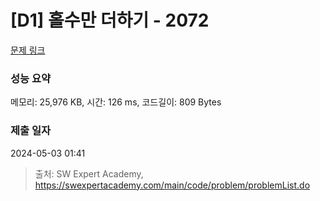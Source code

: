 # [D1] 홀수만 더하기 - 2072 

[문제 링크](https://swexpertacademy.com/main/code/problem/problemDetail.do?contestProbId=AV5QSEhaA5sDFAUq) 

### 성능 요약

메모리: 25,976 KB, 시간: 126 ms, 코드길이: 809 Bytes

### 제출 일자

2024-05-03 01:41



> 출처: SW Expert Academy, https://swexpertacademy.com/main/code/problem/problemList.do